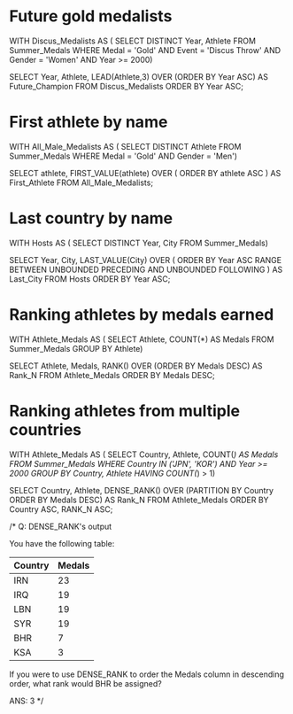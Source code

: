# Future gold medalists
WITH Discus_Medalists AS (
  SELECT DISTINCT
    Year,
    Athlete
  FROM Summer_Medals
  WHERE Medal = 'Gold'
    AND Event = 'Discus Throw'
    AND Gender = 'Women'
    AND Year >= 2000)

SELECT
  Year,
  Athlete,
  LEAD(Athlete,3) OVER (ORDER BY Year ASC) AS Future_Champion
FROM Discus_Medalists
ORDER BY Year ASC;

# First athlete by name
WITH All_Male_Medalists AS (
  SELECT DISTINCT
    Athlete
  FROM Summer_Medals
  WHERE Medal = 'Gold'
    AND Gender = 'Men')

SELECT
  athlete,
  FIRST_VALUE(athlete) OVER (
    ORDER BY athlete ASC
  ) AS First_Athlete
FROM All_Male_Medalists;

# Last country by name
WITH Hosts AS (
  SELECT DISTINCT Year, City
    FROM Summer_Medals)

SELECT
  Year,
  City,
  LAST_VALUE(City) OVER (
   ORDER BY Year ASC
   RANGE BETWEEN
     UNBOUNDED PRECEDING AND
     UNBOUNDED FOLLOWING
  ) AS Last_City
FROM Hosts
ORDER BY Year ASC;

# Ranking athletes by medals earned
WITH Athlete_Medals AS (
  SELECT
    Athlete,
    COUNT(*) AS Medals
  FROM Summer_Medals
  GROUP BY Athlete)

SELECT
  Athlete,
  Medals,
 RANK() OVER (ORDER BY Medals DESC) AS Rank_N
FROM Athlete_Medals
ORDER BY Medals DESC;

# Ranking athletes from multiple countries
WITH Athlete_Medals AS (
  SELECT
    Country, Athlete, COUNT(*) AS Medals
  FROM Summer_Medals
  WHERE
    Country IN ('JPN', 'KOR')
    AND Year >= 2000
  GROUP BY Country, Athlete
  HAVING COUNT(*) > 1)

SELECT
  Country,
  Athlete,
  DENSE_RANK() OVER (PARTITION BY Country
                ORDER BY Medals DESC) AS Rank_N
FROM Athlete_Medals
ORDER BY Country ASC, RANK_N ASC;

/*
Q: DENSE_RANK's output

You have the following table:

| Country | Medals |
|---------|--------|
| IRN     | 23     |
| IRQ     | 19     |
| LBN     | 19     |
| SYR     | 19     |
| BHR     | 7      |
| KSA     | 3      |

If you were to use DENSE_RANK to order the Medals column in descending order, what rank would BHR be assigned?

ANS: 3
*/